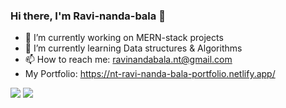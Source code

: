 ### Hi there, I'm Ravi-nanda-bala 👋

- 🔭 I’m currently working on MERN-stack projects
- 🌱 I’m currently learning Data structures & Algorithms
- 📫 How to reach me: ravinandabala.nt@gmail.com
- My Portfolio: https://nt-ravi-nanda-bala-portfolio.netlify.app/
<img src="https://github-readme-stats.vercel.app/api?username=Ravi-nanda-bala&show_icons=true&theme=radical">
<img src="https://github-readme-stats.vercel.app/api/top-langs/?username=Ravi-nanda-bala&layout=compact">
